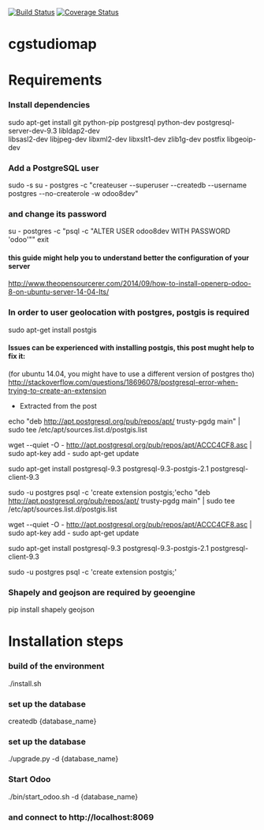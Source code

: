 [![Build Status](https://travis-ci.org/foutoucour/cgstudiomap.svg?branch=develop)](https://travis-ci.org/foutoucour/cgstudiomap)
[![Coverage Status](https://coveralls.io/repos/foutoucour/cgstudiomap/badge.png?branch=develop)](https://coveralls.io/r/foutoucour/cgstudiomap?branch=develop)


cgstudiomap
===========


Requirements
============

### Install dependencies 

  sudo apt-get install git python-pip postgresql python-dev postgresql-server-dev-9.3 libldap2-dev \
    libsasl2-dev libjpeg-dev libxml2-dev libxslt1-dev zlib1g-dev postfix libgeoip-dev

### Add a PostgreSQL user

  sudo -s
  su - postgres -c "createuser --superuser --createdb --username postgres --no-createrole -w odoo8dev"

### and change its password 

  su - postgres -c "psql -c \"ALTER USER odoo8dev WITH PASSWORD 'odoo'\""
  exit

#### this guide might help you to understand better the configuration of your server

  http://www.theopensourcerer.com/2014/09/how-to-install-openerp-odoo-8-on-ubuntu-server-14-04-lts/

### In order to user geolocation with postgres, postgis is required

  sudo apt-get install postgis

#### Issues can be experienced with installing postgis, this post mught help to fix it:
(for ubuntu 14.04, you might have to use a different version of postgres tho)
  http://stackoverflow.com/questions/18696078/postgresql-error-when-trying-to-create-an-extension

  * Extracted from the post
  
  echo "deb http://apt.postgresql.org/pub/repos/apt/ trusty-pgdg main" | sudo tee /etc/apt/sources.list.d/postgis.list

  wget --quiet -O - http://apt.postgresql.org/pub/repos/apt/ACCC4CF8.asc | sudo apt-key add -
  sudo apt-get update
  
  sudo apt-get install postgresql-9.3 postgresql-9.3-postgis-2.1 postgresql-client-9.3
  
  sudo -u postgres psql -c 'create extension postgis;'echo "deb http://apt.postgresql.org/pub/repos/apt/ trusty-pgdg main" | sudo tee /etc/apt/sources.list.d/postgis.list
  
  wget --quiet -O - http://apt.postgresql.org/pub/repos/apt/ACCC4CF8.asc | sudo apt-key add -
  sudo apt-get update
  
  sudo apt-get install postgresql-9.3 postgresql-9.3-postgis-2.1 postgresql-client-9.3
  
  sudo -u postgres psql -c 'create extension postgis;'

### Shapely and geojson are required by geoengine

  pip install shapely geojson


Installation steps
==================
### build of the environment

  ./install.sh

### set up the database

  createdb {database_name}

### set up the database

  ./upgrade.py -d {database_name}

### Start Odoo

  ./bin/start_odoo.sh -d {database_name}

### and connect to http://localhost:8069

